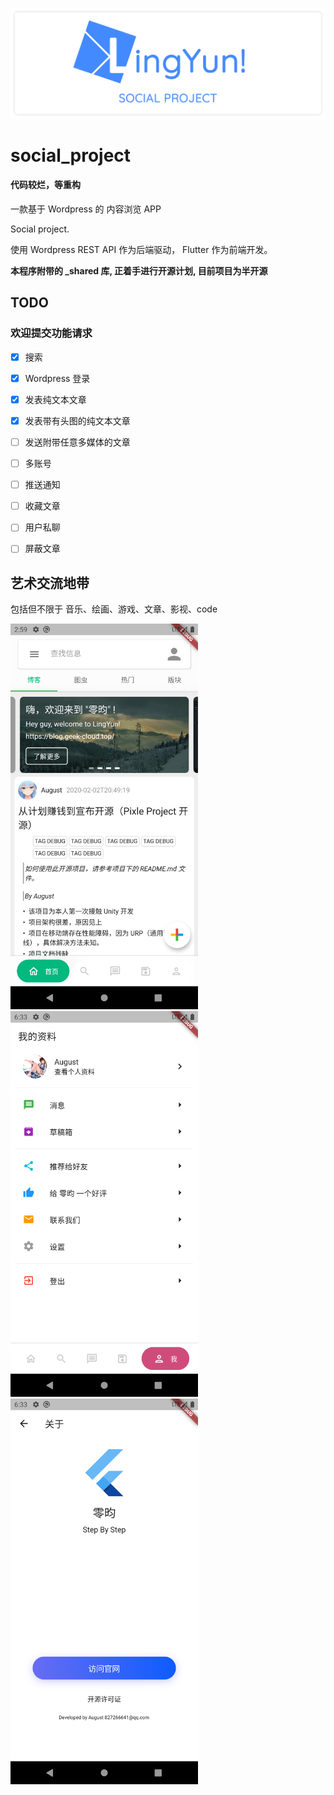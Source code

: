 ![Logo](./art/Logo-Landscape.png)

# social_project

#### 代码较烂，等重构

一款基于 Wordpress 的 内容浏览 APP

Social project.

使用 Wordpress REST API 作为后端驱动， Flutter 作为前端开发。

**本程序附带的 _shared 库, 正着手进行开源计划, 目前项目为半开源**

## TODO  

### 欢迎提交功能请求  

- [x] 搜索
- [x] Wordpress 登录
- [x] 发表纯文本文章
- [x] 发表带有头图的纯文本文章
- [ ] 发送附带任意多媒体的文章
- [ ] 多账号
- [ ] 推送通知
- [ ] 收藏文章
- [ ] 用户私聊
- [ ] 屏蔽文章



## 艺术交流地带
包括但不限于 音乐、绘画、游戏、文章、影视、code

<img src="./screenshots/Screenshot_1.png" width=300 ><img src="./screenshots/Screenshot_2.png" width=300 ><img src="./screenshots/Screenshot_3.png" width=300 >
